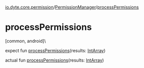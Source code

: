 [io.dyte.core.permission](../index.md)/[PermissionManager](index.md)/[processPermissions](process-permissions.md)

# processPermissions

[common, android]\

expect fun [processPermissions](process-permissions.md)(results: [IntArray](https://kotlinlang.org/api/latest/jvm/stdlib/kotlin/-int-array/index.html))


actual fun [processPermissions](process-permissions.md)(results: [IntArray](https://kotlinlang.org/api/latest/jvm/stdlib/kotlin/-int-array/index.html))
